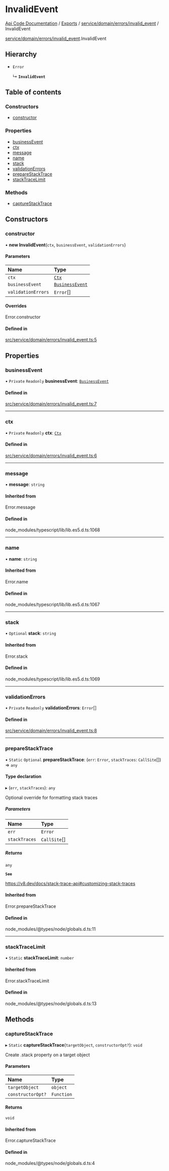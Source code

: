 # InvalidEvent
[Api Code Documentation](../README.md) / [Exports](../modules.md) / [service/domain/errors/invalid\_event](../modules/service_domain_errors_invalid_event.md) / InvalidEvent

[service/domain/errors/invalid\_event](../modules/service_domain_errors_invalid_event.md).InvalidEvent

## Hierarchy

- `Error`

  ↳ **`InvalidEvent`**

## Table of contents

### Constructors

- [constructor](service_domain_errors_invalid_event.InvalidEvent.md#constructor)

### Properties

- [businessEvent](service_domain_errors_invalid_event.InvalidEvent.md#businessevent)
- [ctx](service_domain_errors_invalid_event.InvalidEvent.md#ctx)
- [message](service_domain_errors_invalid_event.InvalidEvent.md#message)
- [name](service_domain_errors_invalid_event.InvalidEvent.md#name)
- [stack](service_domain_errors_invalid_event.InvalidEvent.md#stack)
- [validationErrors](service_domain_errors_invalid_event.InvalidEvent.md#validationerrors)
- [prepareStackTrace](service_domain_errors_invalid_event.InvalidEvent.md#preparestacktrace)
- [stackTraceLimit](service_domain_errors_invalid_event.InvalidEvent.md#stacktracelimit)

### Methods

- [captureStackTrace](service_domain_errors_invalid_event.InvalidEvent.md#capturestacktrace)

## Constructors

### constructor

• **new InvalidEvent**(`ctx`, `businessEvent`, `validationErrors`)

#### Parameters

| Name | Type |
| :------ | :------ |
| `ctx` | [`Ctx`](../interfaces/lib_ctx.Ctx.md) |
| `businessEvent` | [`BusinessEvent`](../modules/service_domain_business_event.md#businessevent) |
| `validationErrors` | `Error`[] |

#### Overrides

Error.constructor

#### Defined in

[src/service/domain/errors/invalid_event.ts:5](https://github.com/openkfw/TruBudget/blob/92640998/api/src/service/domain/errors/invalid_event.ts#L5)

## Properties

### businessEvent

• `Private` `Readonly` **businessEvent**: [`BusinessEvent`](../modules/service_domain_business_event.md#businessevent)

#### Defined in

[src/service/domain/errors/invalid_event.ts:7](https://github.com/openkfw/TruBudget/blob/92640998/api/src/service/domain/errors/invalid_event.ts#L7)

___

### ctx

• `Private` `Readonly` **ctx**: [`Ctx`](../interfaces/lib_ctx.Ctx.md)

#### Defined in

[src/service/domain/errors/invalid_event.ts:6](https://github.com/openkfw/TruBudget/blob/92640998/api/src/service/domain/errors/invalid_event.ts#L6)

___

### message

• **message**: `string`

#### Inherited from

Error.message

#### Defined in

node_modules/typescript/lib/lib.es5.d.ts:1068

___

### name

• **name**: `string`

#### Inherited from

Error.name

#### Defined in

node_modules/typescript/lib/lib.es5.d.ts:1067

___

### stack

• `Optional` **stack**: `string`

#### Inherited from

Error.stack

#### Defined in

node_modules/typescript/lib/lib.es5.d.ts:1069

___

### validationErrors

• `Private` `Readonly` **validationErrors**: `Error`[]

#### Defined in

[src/service/domain/errors/invalid_event.ts:8](https://github.com/openkfw/TruBudget/blob/92640998/api/src/service/domain/errors/invalid_event.ts#L8)

___

### prepareStackTrace

▪ `Static` `Optional` **prepareStackTrace**: (`err`: `Error`, `stackTraces`: `CallSite`[]) => `any`

#### Type declaration

▸ (`err`, `stackTraces`): `any`

Optional override for formatting stack traces

##### Parameters

| Name | Type |
| :------ | :------ |
| `err` | `Error` |
| `stackTraces` | `CallSite`[] |

##### Returns

`any`

**`See`**

https://v8.dev/docs/stack-trace-api#customizing-stack-traces

#### Inherited from

Error.prepareStackTrace

#### Defined in

node_modules/@types/node/globals.d.ts:11

___

### stackTraceLimit

▪ `Static` **stackTraceLimit**: `number`

#### Inherited from

Error.stackTraceLimit

#### Defined in

node_modules/@types/node/globals.d.ts:13

## Methods

### captureStackTrace

▸ `Static` **captureStackTrace**(`targetObject`, `constructorOpt?`): `void`

Create .stack property on a target object

#### Parameters

| Name | Type |
| :------ | :------ |
| `targetObject` | `object` |
| `constructorOpt?` | `Function` |

#### Returns

`void`

#### Inherited from

Error.captureStackTrace

#### Defined in

node_modules/@types/node/globals.d.ts:4
